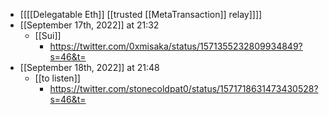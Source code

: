 - [[[[Delegatable Eth]] [[trusted [[MetaTransaction]] relay]]]]
- [[September 17th, 2022]] at 21:32
    - [[Sui]]
        - https://twitter.com/0xmisaka/status/1571355232809934849?s=46&t=
- [[September 18th, 2022]] at 21:48
    - [[to listen]]
        - https://twitter.com/stonecoldpat0/status/1571718631473430528?s=46&t=

